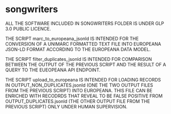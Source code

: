 # songwriters

ALL THE SOFTWARE INCLUDED IN SONGWRITERS FOLDER IS UNDER GLP 3.0 PUBLIC LICENCE.

THE SCRIPT marc_to_europeana_jsonld IS INTENDED FOR THE CONVERSION OF A UNIMARC FORMATTED TEXT FILE INTO EUROPEANA JSON-LD FORMAT ACCORDING TO THE EUROPEANA DATA MODEL.

THE SCRIPT filter_duplicates_jsonld IS INTENDED FOR COMPARISON BETWEEN THE OUTPUT OF THE PREVIOUS SCRIPT AND THE RESULT OF A QUERY TO THE EUEOPEANA API ENDPOINT.

THE SCRIPT upload_to_europeana IS INTENDED FOR LOADING RECORDS IN OUTPUT_NON_DUPLICATES.jsonld (ONE THE TWO OUTPUT FILES FROM THE PREVIOUS SCRIPT) INTO EUROPEANA. THIS FILE CAN BE ENRICHED WITH RECODRDS THAT REVEAL TO BE FALSE POSITIVE FROM OUTPUT_DUPLICATES.jsonld (THE OTHER OUTPUT FILE FROM THE PREVIOUS SCRIPT) ONLY UNDER HUMAN SUPERVISION.
